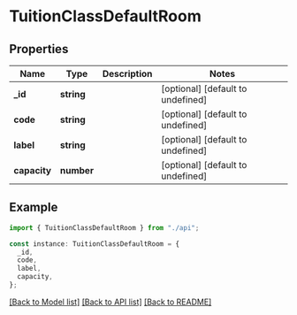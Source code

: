 # TuitionClassDefaultRoom

## Properties

| Name         | Type       | Description | Notes                             |
| ------------ | ---------- | ----------- | --------------------------------- |
| **\_id**     | **string** |             | [optional] [default to undefined] |
| **code**     | **string** |             | [optional] [default to undefined] |
| **label**    | **string** |             | [optional] [default to undefined] |
| **capacity** | **number** |             | [optional] [default to undefined] |

## Example

```typescript
import { TuitionClassDefaultRoom } from "./api";

const instance: TuitionClassDefaultRoom = {
  _id,
  code,
  label,
  capacity,
};
```

[[Back to Model list]](../README.md#documentation-for-models) [[Back to API list]](../README.md#documentation-for-api-endpoints) [[Back to README]](../README.md)
